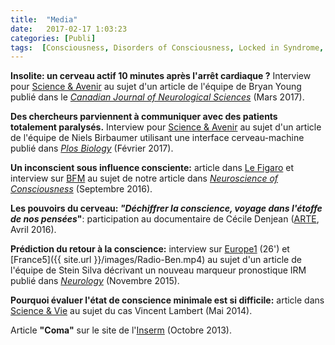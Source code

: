 ```yaml
---
title:  "Media"
date:   2017-02-17 1:03:23
categories: [Publi]
tags:  [Consciousness, Disorders of Consciousness, Locked in Syndrome, AboutMe]
---
```


**Insolite: un cerveau actif 10 minutes après l'arrêt cardiaque ?**
Interview pour [Science & Avenir](https://www.sciencesetavenir.fr/sante/cerveau-et-psy/insolite-un-cerveau-actif-10-minutes-apres-l-arret-cardiaque_111243) au sujet d'un article de l'équipe de Bryan Young publié dans le [*Canadian Journal of Neurological Sciences*](https://www.cambridge.org/core/journals/canadian-journal-of-neurological-sciences/article/div-classtitleelectroencephalographic-recordings-during-withdrawal-of-life-sustaining-therapy-until-30-minutes-after-declaration-of-deathdiv/11F9C14102AECB3D579C7DB879D6BB66) (Mars 2017).

**Des chercheurs parviennent à communiquer avec des patients totalement paralysés.**
 Interview pour [Science & Avenir](https://www.sciencesetavenir.fr/sante/cerveau-et-psy/des-chercheurs-communiquent-avec-des-patients-atteints-de-la-maladie-de-charcot-et-totalement-paralyses_110426) au sujet d'un article de l'équipe de Niels Birbaumer utilisant une interface cerveau-machine publié dans [*Plos Biology*](http://dx.doi.org/10.1371/journal.pbio.1002593) (Février 2017).

**Un inconscient sous influence consciente:** article dans [Le Figaro] et interview sur [BFM] au sujet de notre article dans [*Neuroscience of Consciousness*](https://doi.org/10.1093/nc/niw010) (Septembre 2016).

**Les pouvoirs du cerveau: *"Déchiffrer la conscience, voyage dans l'étoffe de nos pensées*"**:  participation au documentaire de Cécile Denjean ([ARTE], Avril 2016).

**Prédiction du retour à la conscience:** interview sur [Europe1] (26') et [France5]({{ site.url }}/images/Radio-Ben.mp4) au sujet d'un article de l'équipe de Stein Silva décrivant un nouveau marqueur pronostique IRM publié dans [*Neurology*](http://dx.doi.org/10.1212/WNL.0000000000002196) (Novembre 2015).

**Pourquoi évaluer l'état de conscience minimale est si difficile:** article dans [Science & Vie] au sujet du cas Vincent Lambert (Mai 2014).

Article **"Coma"** sur le site de l'[Inserm] (Octobre 2013).


[Le Figaro]:http://sante.lefigaro.fr/actualite/2016/09/19/25411-inconscient-sous-influence-consciente
[Inserm]:http://www.inserm.fr/thematiques/neurosciences-sciences-cognitives-neurologie-psychiatrie/dossiers-d-information/coma
[BFM]: http://bfmbusiness.bfmtv.com/mediaplayer/video/comment-fonctionnent-l-inconscient-et-le-conscient-dans-le-cerveau-24-09-870457.html
[Science & Vie]:http://scienceetvie-pvgpsla5.immanens.com/fr/pvPageFl.asp?puc=003263&nu=1160&pa=42
[Neurology]:http://dx.doi.org/10.1212/WNL.0000000000002196
[Europe1]:http://www.europe1.fr/emissions/europe-1-midi/europe-midi-votre-journal-jean-michel-aphatie-et-maxime-switek-121115-2619313
[ARTE]:http://boutique.arte.tv/f10932-pouvoirs_cerveau_deux_parties
